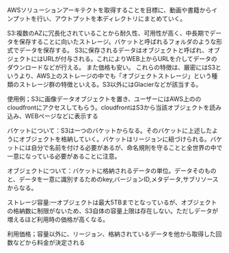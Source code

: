 AWSソリューションアーキテクトを取得することを目標に、動画や書籍からインプットを行い、アウトプットを本ディレクトリにまとめていく。

S3:複数のAZに冗長化されていることから耐久性、可用性が高く、中長期でデータを保存することに向いたストレージ。バケットと呼ばれるフォルダのような形式でデータを保存する。
S3に保存されるデータはオブジェクトと呼ばれ、オブジェクトにはURLが付与される。これによりWEB上からURLを介してデータのダウンロードなどが行える。
また価格も安い。
これらの特徴は、厳密にはS3というより、AWS上のストレージの中でも「オブジェクトストレージ」という種類のストレージ群の特徴といえる。S3以外にはGlacierなどが該当する。

使用例；S3に画像データオブジェクトを置き、ユーザーにはAWS上ののcloudfrontにアクセスしてもらう。cloudfrontはS3から当該オブジェクトを読み込み、WEBページなどに表示する

バケットについて：S3は一つのバケットからなる。そのバケットに上述したようにオブジェクトを格納していく。バケットはリージョンに紐づけられる。バケットには自分で名前を付ける必要があるが、命名規則を守ることと全世界の中で一意になっている必要があることに注意。

オブジェクトについて：バケットに格納されるデータの単位。データそのものと、データを一意に識別するためのkey,バージョンID,メタデータ,サブリソースからなる。

ストレージ容量:一オブジェクトは最大5TBまでとなっているが、オブジェクトの格納数に制限がないため、S3自体の容量上限は存在しない。ただしデータが増えるほど利用時の価格が高くなる。

利用価格；容量以外に、リージョン、格納されているデータを他から取得した回数などから料金が決定される
